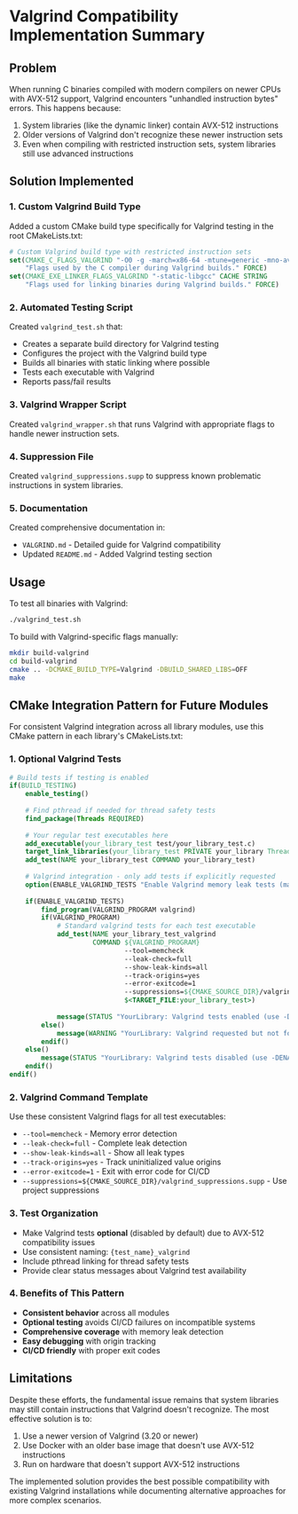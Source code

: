 # Valgrind Compatibility Implementation Summary

## Problem
When running C binaries compiled with modern compilers on newer CPUs with AVX-512 support, Valgrind encounters "unhandled instruction bytes" errors. This happens because:

1. System libraries (like the dynamic linker) contain AVX-512 instructions
2. Older versions of Valgrind don't recognize these newer instruction sets
3. Even when compiling with restricted instruction sets, system libraries still use advanced instructions

## Solution Implemented

### 1. Custom Valgrind Build Type
Added a custom CMake build type specifically for Valgrind testing in the root CMakeLists.txt:

```cmake
# Custom Valgrind build type with restricted instruction sets
set(CMAKE_C_FLAGS_VALGRIND "-O0 -g -march=x86-64 -mtune=generic -mno-avx -mno-avx2 -mno-avx512f -mno-avx512dq -mno-avx512cd -mno-avx512bw -mno-avx512vl -mno-avx512ifma -mno-avx512vbmi -mno-sse4.2 -mno-popcnt -mno-lzcnt -mno-bmi -mno-bmi2" CACHE STRING
    "Flags used by the C compiler during Valgrind builds." FORCE)
set(CMAKE_EXE_LINKER_FLAGS_VALGRIND "-static-libgcc" CACHE STRING
    "Flags used for linking binaries during Valgrind builds." FORCE)
```

### 2. Automated Testing Script
Created `valgrind_test.sh` that:
- Creates a separate build directory for Valgrind testing
- Configures the project with the Valgrind build type
- Builds all binaries with static linking where possible
- Tests each executable with Valgrind
- Reports pass/fail results

### 3. Valgrind Wrapper Script
Created `valgrind_wrapper.sh` that runs Valgrind with appropriate flags to handle newer instruction sets.

### 4. Suppression File
Created `valgrind_suppressions.supp` to suppress known problematic instructions in system libraries.

### 5. Documentation
Created comprehensive documentation in:
- `VALGRIND.md` - Detailed guide for Valgrind compatibility
- Updated `README.md` - Added Valgrind testing section

## Usage

To test all binaries with Valgrind:

```bash
./valgrind_test.sh
```

To build with Valgrind-specific flags manually:

```bash
mkdir build-valgrind
cd build-valgrind
cmake .. -DCMAKE_BUILD_TYPE=Valgrind -DBUILD_SHARED_LIBS=OFF
make
```

## CMake Integration Pattern for Future Modules

For consistent Valgrind integration across all library modules, use this CMake pattern in each library's CMakeLists.txt:

### 1. Optional Valgrind Tests
```cmake
# Build tests if testing is enabled
if(BUILD_TESTING)
    enable_testing()
    
    # Find pthread if needed for thread safety tests
    find_package(Threads REQUIRED)
    
    # Your regular test executables here
    add_executable(your_library_test test/your_library_test.c)
    target_link_libraries(your_library_test PRIVATE your_library Threads::Threads)
    add_test(NAME your_library_test COMMAND your_library_test)
    
    # Valgrind integration - only add tests if explicitly requested
    option(ENABLE_VALGRIND_TESTS "Enable Valgrind memory leak tests (may fail on systems with AVX-512)" OFF)
    
    if(ENABLE_VALGRIND_TESTS)
        find_program(VALGRIND_PROGRAM valgrind)
        if(VALGRIND_PROGRAM)
            # Standard valgrind tests for each test executable
            add_test(NAME your_library_test_valgrind 
                     COMMAND ${VALGRIND_PROGRAM} 
                             --tool=memcheck 
                             --leak-check=full 
                             --show-leak-kinds=all 
                             --track-origins=yes 
                             --error-exitcode=1
                             --suppressions=${CMAKE_SOURCE_DIR}/valgrind_suppressions.supp
                             $<TARGET_FILE:your_library_test>)
            
            message(STATUS "YourLibrary: Valgrind tests enabled (use -DENABLE_VALGRIND_TESTS=OFF to disable)")
        else()
            message(WARNING "YourLibrary: Valgrind requested but not found")
        endif()
    else()
        message(STATUS "YourLibrary: Valgrind tests disabled (use -DENABLE_VALGRIND_TESTS=ON to enable)")
    endif()
endif()
```

### 2. Valgrind Command Template
Use these consistent Valgrind flags for all test executables:
- `--tool=memcheck` - Memory error detection
- `--leak-check=full` - Complete leak detection
- `--show-leak-kinds=all` - Show all leak types
- `--track-origins=yes` - Track uninitialized value origins
- `--error-exitcode=1` - Exit with error code for CI/CD
- `--suppressions=${CMAKE_SOURCE_DIR}/valgrind_suppressions.supp` - Use project suppressions

### 3. Test Organization
- Make Valgrind tests **optional** (disabled by default) due to AVX-512 compatibility issues
- Use consistent naming: `{test_name}_valgrind`
- Include pthread linking for thread safety tests
- Provide clear status messages about Valgrind test availability

### 4. Benefits of This Pattern
- **Consistent behavior** across all modules
- **Optional testing** avoids CI/CD failures on incompatible systems
- **Comprehensive coverage** with memory leak detection
- **Easy debugging** with origin tracking
- **CI/CD friendly** with proper exit codes

## Limitations

Despite these efforts, the fundamental issue remains that system libraries may still contain instructions that Valgrind doesn't recognize. The most effective solution is to:

1. Use a newer version of Valgrind (3.20 or newer)
2. Use Docker with an older base image that doesn't use AVX-512 instructions
3. Run on hardware that doesn't support AVX-512 instructions

The implemented solution provides the best possible compatibility with existing Valgrind installations while documenting alternative approaches for more complex scenarios.